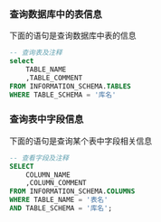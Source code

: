 ### 查询数据库中的表信息

下面的语句是查询数据库中表的信息

```sql
-- 查询表及注释
select 
	TABLE_NAME
	,TABLE_COMMENT
FROM INFORMATION_SCHEMA.TABLES
WHERE TABLE_SCHEMA = '库名'
```



### 查询表中字段信息

下面的语句是查询某个表中字段相关信息

```sql
-- 查看字段及注释
SELECT 
	COLUMN_NAME
	,COLUMN_COMMENT
FROM INFORMATION_SCHEMA.COLUMNS
WHERE TABLE_NAME = '表名'
AND TABLE_SCHEMA = '库名';
```


